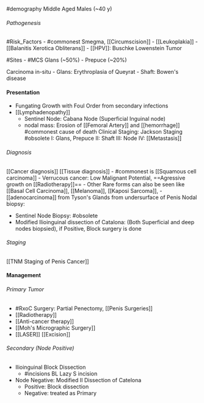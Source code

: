 #demography Middle Aged Males (~40 y)
###### Pathogenesis
#Risk_Factors 
	- #commonest Smegma, [[Circumscision]]
	- [[Leukoplakia]]
	- [[Balanitis Xerotica Obliterans]]
	- [[HPV]]: Buschke Lowenstein Tumor

#Sites 
	- #MCS Glans (~50%)
	- Prepuce (~20%)

Carcinoma in-situ
	- Glans: Erythroplasia of Queyrat
	- Shaft: Bowen's disease

#### Presentation
- Fungating Growth with Foul Order from secondary infections
- [[Lymphadenopathy]]
	- Sentinel Node: Cabana Node (Superficial Inguinal node)
	- nodal mass: Erosion of [[Femoral Artery]] and [[hemorrhage]] #commonest cause of death
Clinical Staging: Jackson Staging #obsolete 
	I: Glans, Prepuce
	II: Shaft
	III: Node
	IV: [[Metastasis]]

###### Diagnosis
[[Cancer diagnosis]] 
[[Tissue diagnosis]]
	- #commonest is [[Squamous cell carcinoma]]
		- Verrucous cancer: Low Malignant Potential, ==Agressive growth on [[Radiotherapy]]==
	- Other Rare forms can also be seen like [[Basal Cell Carcinoma]], [[Melanoma]], [[Kaposi Sarcoma]], 
		- [[adenocarcinoma]] from Tyson's Glands from undersurface of Penis
Nodal biopsy:
- Sentinel Node Biopsy: #obsolete 
- Modified Ilioinguinal dissection of Catalona: (Both Superficial and deep nodes biopsied), if Positive, Block surgery is done


###### Staging
[[TNM Staging of Penis Cancer]]

#### Management
###### Primary Tumor
- #RxoC Surgery: Partial Penectomy, [[Penis Surgeries]] 
- [[Radiotherapy]]
- [[Anti-cancer therapy]] 
- [[Moh's Micrographic Surgery]]
- [[LASER]] [[Excision]]
###### Secondary (Node Positive)
- Ilioinguinal Block Dissection
	- #incisions BL Lazy S incision
- Node Negative: Modified II Dissection of Catelona
	- Positive: Block dissection
	- Negative: treated as Primary
